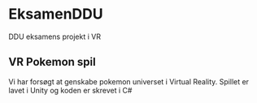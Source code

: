 # EksamenDDU
DDU eksamens projekt i VR

## VR Pokemon spil
Vi har forsøgt at genskabe pokemon universet i Virtual Reality. Spillet er lavet i Unity og koden er skrevet i C#
